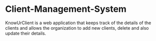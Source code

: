 # Client-Management-System
KnowUrClient is a web application that keeps track of the details of the clients and allows the organization to add new clients, delete and also update their details.
